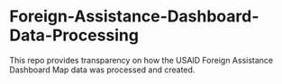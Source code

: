 # Foreign-Assistance-Dashboard-Data-Processing
This repo provides transparency on how the USAID Foreign Assistance Dashboard Map data was processed and created.
